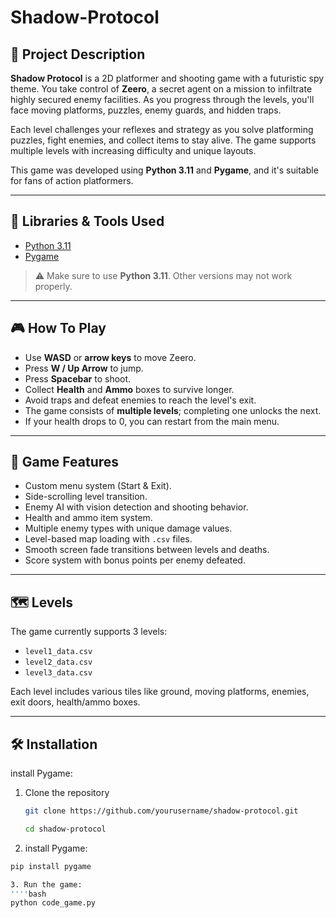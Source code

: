 # Shadow-Protocol

## 📘 Project Description

**Shadow Protocol** is a 2D platformer and shooting game with a futuristic spy theme. You take control of **Zeero**, a secret agent on a mission to infiltrate highly secured enemy facilities. As you progress through the levels, you'll face moving platforms, puzzles, enemy guards, and hidden traps.

Each level challenges your reflexes and strategy as you solve platforming puzzles, fight enemies, and collect items to stay alive. The game supports multiple levels with increasing difficulty and unique layouts.

This game was developed using **Python 3.11** and **Pygame**, and it's suitable for fans of action platformers.

---
## 🧰 Libraries & Tools Used

- [Python 3.11](https://www.python.org/downloads/release/python-3110/)
- [Pygame](https://www.pygame.org/)

> ⚠️ Make sure to use **Python 3.11**. Other versions may not work properly.

---

## 🎮 How To Play

- Use **WASD** or **arrow keys** to move Zeero.
- Press **W / Up Arrow** to jump.
- Press **Spacebar** to shoot.
- Collect **Health** and **Ammo** boxes to survive longer.
- Avoid traps and defeat enemies to reach the level's exit.
- The game consists of **multiple levels**; completing one unlocks the next.
- If your health drops to 0, you can restart from the main menu.

---

## 🧠 Game Features

- Custom menu system (Start & Exit).
- Side-scrolling level transition.
- Enemy AI with vision detection and shooting behavior.
- Health and ammo item system.
- Multiple enemy types with unique damage values.
- Level-based map loading with `.csv` files.
- Smooth screen fade transitions between levels and deaths.
- Score system with bonus points per enemy defeated.

---

## 🗺️ Levels

The game currently supports 3 levels:

- `level1_data.csv`
- `level2_data.csv`
- `level3_data.csv`

Each level includes various tiles like ground, moving platforms, enemies, exit doors, health/ammo boxes.

---

## 🛠️ Installation

install Pygame: 

1. Clone the repository
   ```bash
   git clone https://github.com/yourusername/shadow-protocol.git
   
   cd shadow-protocol
   
2. install Pygame:
 ```bash
pip install pygame

3. Run the game:
''''bash
python code_game.py

   
